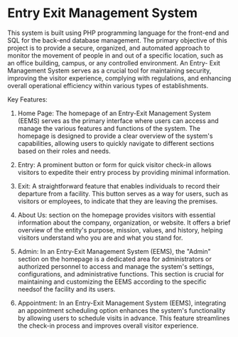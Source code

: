 # Entry Exit Management System
This system is built using PHP programming language for the front-end and SQL for the back-end database management. The primary objective of this project is to provide a secure, organized, and automated approach to monitor the movement of people in and out of a specific location, such as an office building, campus, or any controlled environment. An Entry- Exit Management System serves as a crucial tool for maintaining security, improving the visitor experience, complying with regulations, and enhancing overall operational efficiency within various types of establishments. 

Key Features:
  1. Home Page: The homepage of an Entry-Exit Management System (EEMS) serves as the primary interface where users can 
  access and manage the various features and functions of the system. The homepage is designed to provide a clear overview 
  of the system's capabilities, allowing users to quickly navigate to different sections based on their roles and needs.

  2. Entry: A prominent button or form for quick visitor check-in allows visitors to expedite their entry process by 
  providing minimal information.

  3. Exit: A straightforward feature that enables individuals to record their departure from a facility. This button serves 
  as a way for users, such as visitors or employees, to indicate that they are leaving the premises.

  4. About Us: section on the homepage provides visitors with essential information about the company, organization, or 
  website. It offers a brief overview of the entity's purpose, mission, values, and history, helping visitors understand who 
  you are and what you stand for.

  5. Admin: In an Entry-Exit Management System (EEMS), the "Admin" section on the homepage is a dedicated area for 
  administrators or authorized personnel to access and manage the system's settings, configurations, and administrative 
  functions. This section is crucial for maintaining and customizing the EEMS according to the specific needsof 
  the facility and its users.

  6. Appointment: In an Entry-Exit Management System (EEMS), integrating an appointment scheduling option enhances the 
  system's functionality by allowing users to schedule visits in advance. This feature streamlines the check-in process and 
  improves overall visitor experience.
